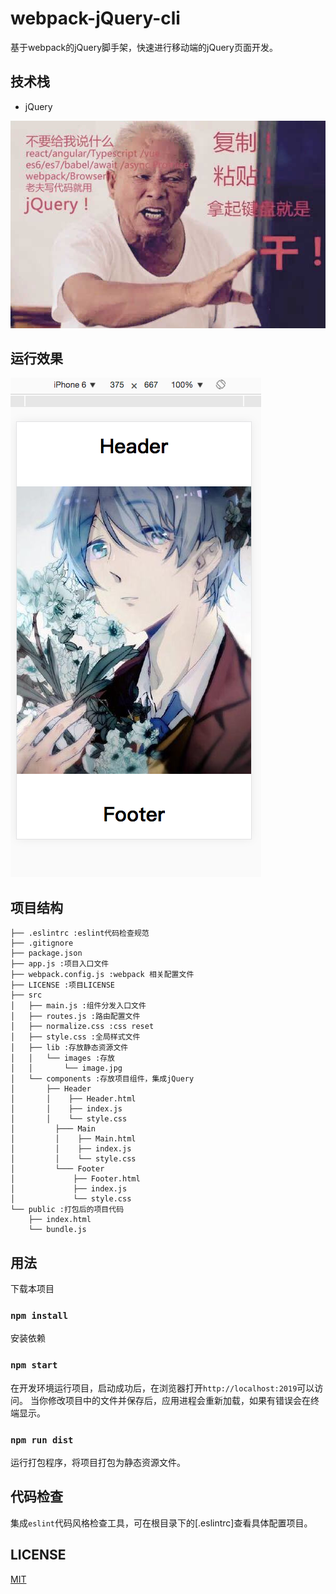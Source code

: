 # webpack-jQuery-cli
基于webpack的jQuery脚手架，快速进行移动端的jQuery页面开发。

## 技术栈

* jQuery

![image](./jQuery.jpg)

## 运行效果

![image](./show.png)

## 项目结构

```
├── .eslintrc :eslint代码检查规范
├── .gitignore
├── package.json
├── app.js :项目入口文件
├── webpack.config.js :webpack 相关配置文件
├── LICENSE :项目LICENSE
├── src
│   ├── main.js :组件分发入口文件
│   ├── routes.js :路由配置文件
│   ├── normalize.css :css reset
│   ├── style.css :全局样式文件
│   ├── lib :存放静态资源文件
│   │   └── images :存放
│   │       └── image.jpg
│   └── components :存放项目组件，集成jQuery
│       ├── Header
│       │    ├── Header.html
│       │    ├── index.js
│       │    └── style.css
│   	  ├─── Main
│   	  │    ├── Main.html
│   	  │    ├── index.js
│   	  │    └── style.css
│   	  └─── Footer
│   	      ├── Footer.html
│   	      ├── index.js
│   	      └── style.css
└── public :打包后的项目代码
    ├── index.html
    └── bundle.js
```

## 用法

下载本项目

### `npm install`

安装依赖

### `npm start`

在开发环境运行项目，启动成功后，在浏览器打开`http://localhost:2019`可以访问。
当你修改项目中的文件并保存后，应用进程会重新加载，如果有错误会在终端显示。

### `npm run dist`

运行打包程序，将项目打包为静态资源文件。

## 代码检查

集成`eslint`代码风格检查工具，可在根目录下的[.eslintrc]查看具体配置项目。

## LICENSE
[MIT](LICENSE)
